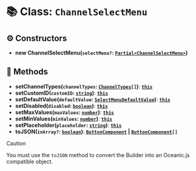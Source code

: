 # 📚 Class: `ChannelSelectMenu`

## ⚙️ Constructors

- **new ChannelSelectMenu(`selectMenu?`: [`Partial<ChannelSelectMenu>`][ChannelSelectMenuURL])**

## 🔧 Methods

- **setChannelTypes(`channelTypes`: [`ChannelTypes[]`][ChannelTypesURL])**: **[`this`][ThisURL]**
- **setCustomID(`customID`: [`string`][StringURL])**: **[`this`][ThisURL]**
- **setDefaultValue(`defaultValue`: [`SelectMenuDefaultValue`][SelectMenuDefaultValueURL])**: **[`this`][ThisURL]**
- **setDisabled(`disabled`: [`boolean`][BooleanURL])**: **[`this`][ThisURL]**
- **setMaxValues(`maxValues`: [`number`][NumberURL])**: **[`this`][ThisURL]**
- **setMinValues(`minValues`: [`number`][NumberURL])**: **[`this`][ThisURL]**
- **setPlaceholder(`placeholder`: [`string`][StringURL])**: **[`this`][ThisURL]**
- **toJSON(`inArray?`: [`boolean`][BooleanURL])**: **[`ButtonComponent`][ButtonComponentURL] | [`ButtonComponent[]`][ButtonComponentURL]**

> [!CAUTION]
> You must use the `toJSON` method to convert the Builder into an Oceanic.js compatible object.

[BooleanURL]: https://developer.mozilla.org/en-US/docs/Web/JavaScript/Reference/Global_Objects/Boolean
[ButtonComponentURL]: https://docs.oceanic.ws/dev/types/Types_Channels.ButtonComponent.html
[ChannelSelectMenuURL]: https://docs.oceanic.ws/dev/interfaces/Types_Channels.ChannelSelectMenu.html
[ChannelTypesURL]: https://docs.oceanic.ws/dev/enums/Constants.ChannelTypes.html
[NumberURL]: https://developer.mozilla.org/en-US/docs/Web/JavaScript/Reference/Global_Objects/Number
[SelectMenuDefaultValueURL]: https://docs.oceanic.ws/dev/interfaces/Types_Interactions.SelectMenuDefaultValue.html
[StringURL]: https://developer.mozilla.org/en-US/docs/Web/JavaScript/Reference/Global_Objects/String
[ThisURL]: https://developer.mozilla.org/en-US/docs/Web/JavaScript/Reference/Operators/this
